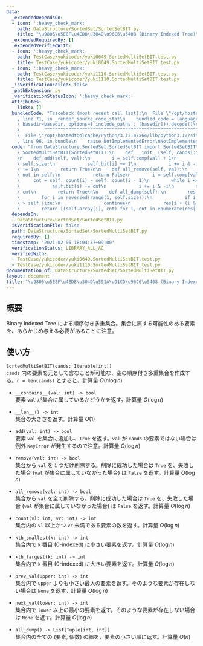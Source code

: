 ```yaml
---
data:
  _extendedDependsOn:
  - icon: ':heavy_check_mark:'
    path: DataStructure/SortedSet/SortedSetBIT.py
    title: "\u9806\u5E8F\u4ED8\u304D\u96C6\u5408 (Binary Indexed Tree)"
  _extendedRequiredBy: []
  _extendedVerifiedWith:
  - icon: ':heavy_check_mark:'
    path: TestCase/yukicoder/yuki0649.SortedMultiSetBIT.test.py
    title: TestCase/yukicoder/yuki0649.SortedMultiSetBIT.test.py
  - icon: ':heavy_check_mark:'
    path: TestCase/yukicoder/yuki1110.SortedMultiSetBIT.test.py
    title: TestCase/yukicoder/yuki1110.SortedMultiSetBIT.test.py
  _isVerificationFailed: false
  _pathExtension: py
  _verificationStatusIcon: ':heavy_check_mark:'
  attributes:
    links: []
  bundledCode: "Traceback (most recent call last):\n  File \"/opt/hostedtoolcache/Python/3.12.4/x64/lib/python3.12/site-packages/onlinejudge_verify/documentation/build.py\"\
    , line 71, in _render_source_code_stat\n    bundled_code = language.bundle(stat.path,\
    \ basedir=basedir, options={'include_paths': [basedir]}).decode()\n          \
    \         ^^^^^^^^^^^^^^^^^^^^^^^^^^^^^^^^^^^^^^^^^^^^^^^^^^^^^^^^^^^^^^^^^^^^^^^^^^^^^^^^^\n\
    \  File \"/opt/hostedtoolcache/Python/3.12.4/x64/lib/python3.12/site-packages/onlinejudge_verify/languages/python.py\"\
    , line 96, in bundle\n    raise NotImplementedError\nNotImplementedError\n"
  code: "from DataStructure.SortedSet.SortedSetBIT import SortedSetBIT\n\n\nclass\
    \ SortedMultiSetBIT(SortedSetBIT):\n    def __init__(self, cands):\n        super().__init__(cands)\n\
    \n    def add(self, val):\n        i = self.comp[val] + 1\n        while i <=\
    \ self.size:\n            self.bit[i] += 1\n            i += i & -i\n        self.cnt\
    \ += 1\n        return True\n\n    def all_remove(self, val):\n        if val\
    \ not in self:\n            return False\n        i = self.comp[val] + 1\n   \
    \     cnt = self._count(i) - self._count(i - 1)\n        while i <= self.size:\n\
    \            self.bit[i] -= cnt\n            i += i & -i\n        self.cnt -=\
    \ cnt\n        return True\n\n    def all_dump(self):\n        res = self.bit[:]\n\
    \        for i in reversed(range(1, self.size)):\n            if i + (i & -i)\
    \ > self.size:\n                continue\n            res[i + (i & -i)] -= res[i]\n\
    \        return [(self.array[i], cnt) for i, cnt in enumerate(res[1:]) if cnt]\n"
  dependsOn:
  - DataStructure/SortedSet/SortedSetBIT.py
  isVerificationFile: false
  path: DataStructure/SortedSet/SortedMultiSetBIT.py
  requiredBy: []
  timestamp: '2021-02-06 18:04:37+09:00'
  verificationStatus: LIBRARY_ALL_AC
  verifiedWith:
  - TestCase/yukicoder/yuki0649.SortedMultiSetBIT.test.py
  - TestCase/yukicoder/yuki1110.SortedMultiSetBIT.test.py
documentation_of: DataStructure/SortedSet/SortedMultiSetBIT.py
layout: document
title: "\u9806\u5E8F\u4ED8\u304D\u591A\u91CD\u96C6\u5408 (Binary Indexed Tree)"
---
```

## 概要
Binary Indexed Tree による順序付き多重集合。集合に属する可能性のある要素を、あらかじめ与える必要があることに注意。

## 使い方
`SortedMultiSetBIT(cands: Iterable[int])`  
`cands` 内の要素を元として含むことが可能な、空の順序付き多重集合を作成する。`n = len(cands)` とすると、計算量 $O(n \log n)$

- `__contains__(val: int) -> bool`  
要素 `val` が集合に属しているかどうかを返す。計算量 $O(\log n)$

- `__len__() -> int`  
集合の大きさを返す。計算量 $O(1)$

- `add(val: int) -> bool`  
要素 `val` を集合に追加し、`True` を返す。`val` が `cands` の要素ではない場合は例外 `KeyError` が発生するので注意。計算量 $O(\log n)$

- `remove(val: int) -> bool`  
集合から `val` を `1` つだけ削除する。削除に成功した場合は `True` を、失敗した場合 (`val` が集合に属していなかった場合) は `False` を返す。計算量 $O(\log n)$

- `all_remove(val: int) -> bool`  
集合から `val` を全て削除する。削除に成功した場合は `True` を、失敗した場合 (`val` が集合に属していなかった場合) は `False` を返す。計算量 $O(\log n)$

- `count(vl: int, vr: int) -> int`  
集合内の `vl` 以上かつ `vr` 未満である要素の数を返す。計算量 $O(\log n)$

- `kth_smallest(k: int) -> int`  
集合内で `k` 番目 (0-indexed) に小さい要素を返す。計算量 $O(\log n)$

- `kth_largest(k: int) -> int`  
集合内で `k` 番目 (0-indexed) に大きい要素を返す。計算量 $O(\log n)$

- `prev_val(upper: int) -> int`  
集合内で `upper` よりも小さい最大の要素を返す。そのような要素が存在しない場合は `None` を返す。計算量 $O(\log n)$

- `next_val(lower: int) -> int`  
集合内で `lower` 以上の最小の要素を返す。そのような要素が存在しない場合は `None` を返す。計算量 $O(\log n)$

- `all_dump() -> List[Tuple[int, int]]`  
集合内の全ての (要素, 個数) の組を、要素の小さい順に返す。計算量 $O(n)$
